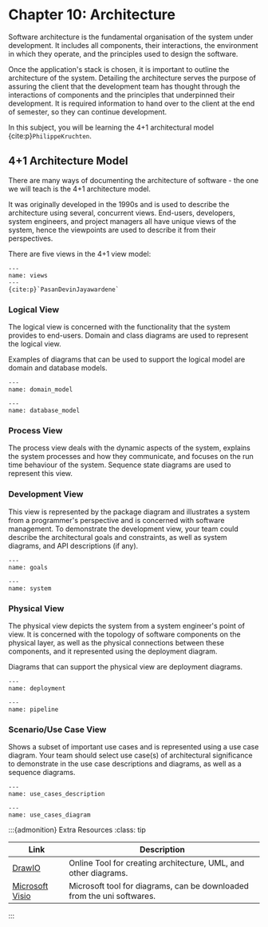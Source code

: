 # Chapter 10: Architecture

Software architecture is the fundamental organisation of the system
under development. It includes all components, their interactions, the
environment in which they operate, and the principles used to design the
software.

Once the application's stack is chosen, it is important to outline the
architecture of the system. Detailing the architecture serves the
purpose of assuring the client that the development team has thought
through the interactions of components and the principles that
underpinned their development. It is required information to hand over to
the client at the end of semester, so they can continue development.

In this subject, you will be learning the 4+1 architectural model {cite:p}`PhilippeKruchten`.

## 4+1 Architecture Model

There are many ways of documenting the architecture of software - the
one we will teach is the 4+1 architecture model.

It was originally developed in the 1990s and is used to describe the
architecture using several, concurrent views. End-users, developers,
system engineers, and project managers all have unique views of the
system, hence the viewpoints are used to describe it from their
perspectives.

There are five views in the 4+1 view model:

```{figure} resources/views.png
---
name: views
---
{cite:p}`PasanDevinJayawardene`
```

### Logical View

The logical view is concerned with the functionality that the system
provides to end-users. Domain and class diagrams are used to represent
the logical view.

Examples of diagrams that can be used to support the logical model are
domain and database models.

```{figure} resources/domain_model.png
---
name: domain_model
```

```{figure} resources/database_model.png
---
name: database_model
```

### Process View

The process view deals with the dynamic aspects of the system, explains
the system processes and how they communicate, and focuses on the run
time behaviour of the system. Sequence state diagrams are used to
represent this view.

### Development View

This view is represented by the package diagram and illustrates a system
from a programmer\'s perspective and is concerned with software
management. To demonstrate the development view, your team could
describe the architectural goals and constraints, as well as system
diagrams, and API descriptions (if any).

```{figure} resources/goals.png
---
name: goals
```

```{figure} resources/system.png
---
name: system
```

### Physical View

The physical view depicts the system from a system engineer\'s point of
view. It is concerned with the topology of software components on the
physical layer, as well as the physical connections between these
components, and it represented using the deployment diagram.

Diagrams that can support the physical view are deployment diagrams.

```{figure} resources/deployment.png
---
name: deployment
```

```{figure} resources/pipeline.png
---
name: pipeline
```

### Scenario/Use Case View

Shows a subset of important use cases and is represented using a use
case diagram. Your team should select use case(s) of architectural
significance to demonstrate in the use case descriptions and diagrams, as
well as a sequence diagrams.

```{figure} resources/use_cases_description.png
---
name: use_cases_description
```

```{figure} resources/use_cases_diagram.png
---
name: use_cases_diagram
```

:::{admonition} Extra Resources
:class: tip

| Link                                                         | Description                                                            |
|--------------------------------------------------------------|------------------------------------------------------------------------|
| [DrawIO](https://app.diagrams.net/)                          | Online Tool for creating architecture, UML, and other diagrams.        |
| [Microsoft Visio](https://studentit.unimelb.edu.au/software) | Microsoft tool for diagrams, can be downloaded from the uni softwares. |
:::
